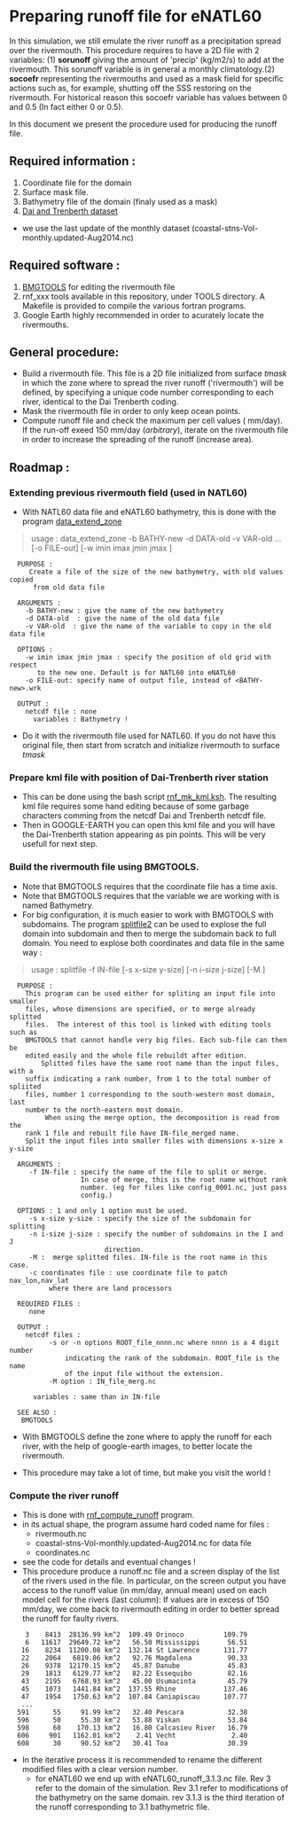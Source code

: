 # Preparing runoff file for eNATL60
  In this simulation, we still emulate the river runoff as a precipitation spread over the rivermouth. This procedure requires to have a 2D file with 2 variables: (1) **sorunoff**  giving the amount of 'precip' (kg/m2/s) to add at the rivermouth. This sorunoff variable is in general a monthly climatology.(2)  **socoefr** representing the rivermouths and used as a mask field for specific actions such as, for example, shutting off the SSS restoring on the rivermouth. For historical reason this socoefr variable has values between 0 and 0.5 (In fact either 0 or 0.5).

In this document we present the procedure used for producing the runoff file.

## Required information :
 1. Coordinate file for the domain
 1. Surface mask file.
 1. Bathymetry file of the domain (finaly used as a mask)
 1. [Dai and Trenberth dataset](http://www.cgd.ucar.edu/cas/catalog/surface/dai-runoff/)
   * we use the last update of the monthly dataset (coastal-stns-Vol-monthly.updated-Aug2014.nc)

## Required software :
 1. [BMGTOOLS](http://archimer.ifremer.fr/doc/00195/30646/) for editing the rivermouth file
 1. rnf_xxx tools available in this repository, under TOOLS directory. A Makefile is provided to compile the various fortran programs.
 1. Google Earth highly recommended  in order to acurately locate the rivermouths.

## General procedure:
 * Build a rivermouth file. This file is a 2D file initialized from surface *tmask* in which the zone where to spread the river runoff ('rivermouth') will be  defined, by specifying a unique code number corresponding to each river, identical to the Dai Trenberth coding. 
 * Mask the rivermouth file in order to only keep ocean points.
 * Compute runoff file and check the maximum per cell values ( mm/day). If the run-off exeed 150 mm/day (*arbitrary*), iterate on the rivermouth file in order to increase the spreading of the runoff (increase area).
 

## Roadmap :
### Extending previous rivermouth field (used in NATL60)
 * With NATL60 data file and eNATL60 bathymetry, this is done with the program [data_extend_zone](../TOOLS/data_extend_zone.f90)

> usage :  data_extend_zone -b BATHY-new -d DATA-old -v VAR-old ...
           [-o FILE-out] [-w imin imax jmin jmax ]
     
      PURPOSE :
         Create a file of the size of the new bathymetry, with old values copied
          from old data file
      
      ARGUMENTS :
        -b BATHY-new : give the name of the new bathymetry 
        -d DATA-old  : give the name of the old data file
        -v VAR-old  : give the name of the variable to copy in the old data file
     
      OPTIONS :
        -w imin imax jmin jmax : specify the position of old grid with respect 
           to the new one. Default is for NATL60 into eNATL60
        -o FILE-out: specify name of output file, instead of <BATHY-new>.wrk   
    
      OUTPUT : 
        netcdf file : none
          variables : Bathymetry !

 * Do it with the rivermouth file used for NATL60. If you do not have this original file, then start from scratch and initialize rivermouth to surface *tmask*

### Prepare kml file with position of Dai-Trenberth river station 
 * This can be done using the bash script [rnf_mk_kml.ksh](../TOOLS/rnf_mk_kml.ksh). The resulting kml file requires some hand editing because of some garbage characters comming from the netcdf Dai and Trenberth netcdf file. 
 * Then in GOOGLE-EARTH you can open this kml file and you will have the Dai-Trenberth station appearing as pin points. This will be very usefull for next step.
 
### Build the rivermouth file using BMGTOOLS.
 * Note that BMGTOOLS requires that the coordinate file has a time axis.
 * Note that BMGTOOLS requires that the variable we are working with is named Bathymetry.
 * For big configuration, it is much easier to work with BMGTOOLS with subdomains. The program [splitfile2](https://github.com/molines/JMMTOOLS/blob/master/TOOLS/splitfile2.f90) can be used to explose the full domain into subdomain and then to merge the subdomain back to full domain. You need to explose both coordinates and data file in the same way :

 >  usage :  splitfile -f IN-file  [-s  x-size y-size] [-n i-size j-size] [-M ] 
       
      PURPOSE :
        This program can be used either for spliting an input file into smaller
        files, whose dimensions are specified, or to merge already splitted 
        files.  The interest of this tool is linked with editing tools  such as
        BMGTOOLS that cannot handle very big files. Each sub-file can then be 
        edited easily and the whole file rebuildt after edition.
            Splitted files have the same root name than the input files, with a
        suffix indicating a rank number, from 1 to the total number of spliited
        files, number 1 corresponding to the south-western most domain, last
        number to the north-eastern most domain.
             When using the merge option, the decomposition is read from the 
        rank 1 file and rebuilt file have IN-file_merged name.
        Split the input files into smaller files with dimensions x-size x y-size
       
      ARGUMENTS :
         -f IN-file : specify the name of the file to split or merge.
                      In case of merge, this is the root name without rank 
                      number. (eg for files like config_0001.nc, just pass 
                      config.)
       
      OPTIONS : 1 and only 1 option must be used.
         -s x-size y-size : specify the size of the subdomain for splitting
         -n i-size j-size : specify the number of subdomains in the I and J 
                            direction.
         -M :  merge splitted files. IN-file is the root name in this case.
         -c coordinates file : use coordinate file to patch nav_lon,nav_lat
              where there are land processors
       
      REQUIRED FILES :
         none
       
      OUTPUT : 
        netcdf files : 
              -s or -n options ROOT_file_nnnn.nc where nnnn is a 4 digit number 
                  indicating the rank of the subdomain. ROOT_file is the name
                  of the input file without the extension.
              -M option : IN_file_merg.nc
           
          variables : same than in IN-file
       
      SEE ALSO :
       BMGTOOLS
 
 * With BMGTOOLS define the zone where to apply the runoff for each river, with the help of google-earth images, to better locate the rivermouth.

 * This procedure may take a lot of time, but make you visit the world !
 
 ### Compute the river runoff
  * This is done with [rnf_compute_runoff](../TOOLS/rnf_compute_runoff.f90) program.
   * in its actual shape, the program assume hard coded name for files :
     - rivermouth.nc
     - coastal-stns-Vol-monthly.updated-Aug2014.nc for data file
     - coordinates.nc 
   * see the code for details and eventual changes !
   * This procedure produce a runoff.nc file and a screen display of the list of the rivers used in the file. In particular, on the screen output you have access to the runoff value (in mm/day, annual mean) used on each model cell for the rivers (last column): If values are in excess of 150 mm/day, we come back to rivermouth editing in order to better spread the runoff for faulty rivers.
   
``` Station  Npts     Area       mm/d(y)  River         mm/d (month)
    3    8413  28136.99 km^2  109.49 Orinoco          109.79
    6   11617  29649.72 km^2   56.50 Mississippi       56.51
   16    8234  11200.08 km^2  132.14 St Lawrence      131.77
   22    2064   6819.86 km^2   92.76 Magdalena         90.33
   26    9378  12170.15 km^2   45.87 Danube            45.83
   29    1813   6129.77 km^2   82.22 Essequibo         82.16
   43    2195   6768.93 km^2   45.00 Usumacinta        45.79
   45    1073   1441.84 km^2  137.55 Rhine            137.46
   47    1954   1750.63 km^2  107.84 Caniapiscau      107.77
   ...
  591      55     91.99 km^2   32.40 Pescara           32.38
  596      50     55.30 km^2   53.88 Viskan            53.84
  598      68    170.13 km^2   16.80 Calcasieu River   16.79
  606     901   1162.01 km^2    2.41 Vecht              2.40
  608      30     90.52 km^2   30.41 Toa               30.39 
```

* In the iterative process it is recommended to rename the different modified files with a clear version number.
  * for eNATL60 we end up with eNATL60_runoff_3.1.3.nc file. Rev 3 refer to the domain of the simulation. Rev 3.1 refer to modifications of the bathymetry on the same domain. rev 3.1.3 is the third iteration of the runoff corresponding to 3.1 bathymetric file.
